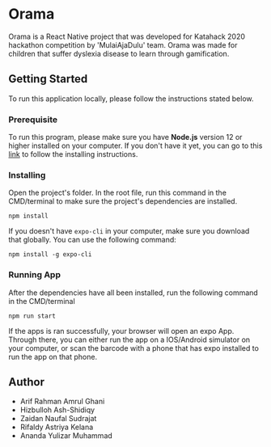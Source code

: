 # Orama
Orama is a React Native project that was developed for Katahack 2020 hackathon competition by 'MulaiAjaDulu' team. Orama was made for children that suffer dyslexia disease to learn through gamification. 

## Getting Started
To run this application locally, please follow the instructions stated below.

### Prerequisite
To run this program, please make sure you have <b>Node.js</b> version 12 or higher installed on your computer. If you don't have it yet, you can go to this [link](nodejs.org/en/) to follow the installing instructions.

### Installing
Open the project's folder. In the root file, run this command in the CMD/terminal to make sure the project's dependencies are installed.
```
npm install
```

If you doesn't have `expo-cli` in your computer, make sure you download that globally. You can use the following command:
```
npm install -g expo-cli
```

### Running App
After the dependencies have all been installed, run the following command in the CMD/terminal
```
npm run start
```
If the apps is ran successfully, your browser will open an expo App. Through there, you can either run the app on a IOS/Android simulator on your computer, or scan the barcode with a phone that has expo installed to run the app on that phone.

## Author
- Arif Rahman Amrul Ghani
- Hizbulloh Ash-Shidiqy
- Zaidan Naufal Sudrajat
- Rifaldy Astriya Kelana
- Ananda Yulizar Muhammad